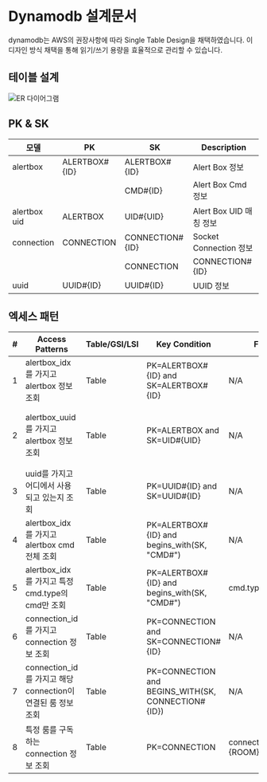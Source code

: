 # Dynamodb 설계문서
dynamodb는 AWS의 권장사항에 따라 Single Table Design을 채택하였습니다. 이 디자인 방식 채택을 통해 읽기/쓰기 용량을 효율적으로 관리할 수 있습니다.

## 테이블 설계
![ER 다이어그램](https://github.com/dochis/afreehp-api/blob/main/.github/docs/statics/aws_dynamodb.png?raw=true)

## PK & SK
|모델|PK|SK|Description|
|---|---|---|---|
|alertbox|ALERTBOX#{ID}|ALERTBOX#{ID}|Alert Box 정보|
|||CMD#{ID}|Alert Box Cmd 정보|
|alertbox uid|ALERTBOX|UID#{UID}|Alert Box UID 매칭 정보|
|connection|CONNECTION|CONNECTION#{ID}|Socket Connection 정보|
|||CONNECTION|CONNECTION#{ID}|CONNECTION#{ID}#ROOM#{ROOM}|Connection 연결된 룸 정보|
|uuid|UUID#{ID}|UUID#{ID}|UUID 정보|

## 엑세스 패턴
|#|Access Patterns|Table/GSI/LSI|Key Condition|Filter|Server Side Filter|
|---|---|---|---|---|---|
|1|alertbox_idx를 가지고 alertbox 정보 조회|Table|PK=ALERTBOX#{ID} and SK=ALERTBOX#{ID}|N/A|N/A|
|2|alertbox_uuid를 가지고 alertbox 정보 조회|Table|PK=ALERTBOX and SK=UID#{UID}|N/A|얻은 alertbox_idx를 가지고 alertbox 정보 조회【1】|
|3|uuid를 가지고 어디에서 사용되고 있는지 조회|Table|PK=UUID#{ID} and SK=UUID#{ID}|N/A|N/A|
|4|alertbox_idx를 가지고 alertbox cmd 전체 조회|Table|PK=ALERTBOX#{ID} and begins_with(SK, "CMD#")|N/A|N/A|
|5|alertbox_idx를 가지고 특정 cmd.type의 cmd만 조회|Table|PK=ALERTBOX#{ID} and begins_with(SK, "CMD#")|cmd.type=type|N/A|
|6|connection_id를 가지고 connection 정보 조회|Table|PK=CONNECTION and SK=CONNECTION#{ID}|N/A|N/A|
|7|connection_id를 가지고 해당 connection이 연결된 룸 정보 조회|Table|PK=CONNECTION and BEGINS_WITH(SK, CONNECTION#{ID})|N/A|N/A|
|8|특정 룸를 구독하는 connection 정보 조회|Table|PK=CONNECTION|connection_room={ROOM}|N/A|